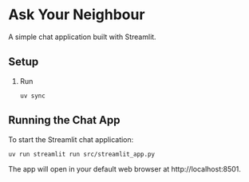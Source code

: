 # Ask Your Neighbour

A simple chat application built with Streamlit.

## Setup

1. Run
   ```
   uv sync
   ```

## Running the Chat App

To start the Streamlit chat application:

```
uv run streamlit run src/streamlit_app.py
```

The app will open in your default web browser at http://localhost:8501.
